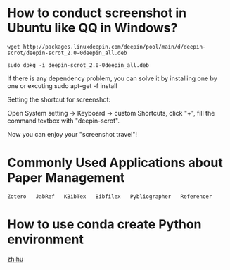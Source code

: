 # How to conduct screenshot in Ubuntu like QQ in Windows?

    wget http://packages.linuxdeepin.com/deepin/pool/main/d/deepin-scrot/deepin-scrot_2.0-0deepin_all.deb 
  
    sudo dpkg -i deepin-scrot_2.0-0deepin_all.deb 
  
If there is any dependency problem, you can solve it by installing one by one or excuting  sudo apt-get -f install

Setting the shortcut for screenshot:

Open System setting -> Keyboard -> custom Shortcuts, click "+", fill the command textbox with "deepin-scrot".
    
Now you can enjoy your "screenshot travel"!


# Commonly Used Applications about Paper Management
    Zotero   JabRef   KBibTex   Bibfilex   Pybliographer   Referencer

# How to use conda create Python environment
[zhihu](https://zhuanlan.zhihu.com/p/22678445)
